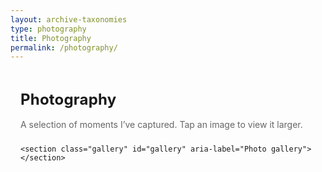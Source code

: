 ```yaml
---
layout: archive-taxonomies
type: photography
title: Photography
permalink: /photography/
---
```


<html lang="en">
<head>
  <meta charset="utf-8" />
  <meta name="viewport" content="width=device-width, initial-scale=1" />
  <title>Photography</title>

  <!-- Use your site CSS if you have one -->
  <link rel="stylesheet" href="style.css">

  <style>
    /* --- Gallery layout --- */
    .photo-page {
      max-width: 1100px;
      margin: 0 auto;
      padding: 2rem 1rem 4rem;
    }
    .photo-title {
      font-size: clamp(1.5rem, 2.5vw, 2rem);
      margin: 0 0 1rem;
      line-height: 1.25;
      letter-spacing: 0.2px;
    }
    .photo-sub {
      color: #666;
      margin-bottom: 1.5rem;
    }

    .gallery {
      display: grid;
      grid-template-columns: repeat(auto-fill, minmax(220px, 1fr));
      gap: 12px;
    }

    .gallery figure {
      position: relative;
      margin: 0;
      overflow: hidden;
      border-radius: 12px;
      box-shadow: 0 2px 10px rgba(0,0,0,.06);
      background: #f6f6f6;
      transition: transform .2s ease;
    }
    .gallery figure:focus-within,
    .gallery figure:hover { transform: translateY(-2px); }

    .gallery img {
      width: 100%;
      height: 100%;
      display: block;
      object-fit: cover;
      aspect-ratio: 4 / 3; /* keeps rows tidy; remove if you want natural aspect */
    }

    /* Caption overlay (shows on hover desktop, always visible on touch) */
    .gallery figcaption {
      position: absolute;
      inset: auto 0 0 0;
      padding: .65rem .75rem;
      font-size: .95rem;
      color: white;
      background: linear-gradient(to top, rgba(0,0,0,.55), rgba(0,0,0,0));
      opacity: 0;
      transition: opacity .2s ease;
      text-shadow: 0 1px 2px rgba(0,0,0,.5);
    }
    .gallery figure:hover figcaption,
    .gallery figure:focus-within figcaption {
      opacity: 1;
    }
    /* On small screens, keep captions visible for accessibility */
    @media (max-width: 640px) {
      .gallery figcaption { opacity: 1; }
    }

    /* --- Lightbox --- */
    .lightbox {
      position: fixed; inset: 0;
      display: none;
      align-items: center; justify-content: center;
      background: rgba(0,0,0,.9);
      z-index: 9999;
    }
    .lightbox[aria-hidden="false"] { display: flex; }
    .lightbox-inner {
      max-width: min(92vw, 1400px);
      max-height: 88vh;
      display: grid;
      grid-template-rows: 1fr auto;
      gap: .5rem;
      width: 100%;
    }
    .lightbox-img-wrap {
      position: relative;
      overflow: hidden;
      border-radius: 14px;
      box-shadow: 0 10px 30px rgba(0,0,0,.35);
      background: #111;
    }
    .lightbox-img {
      display: block;
      max-width: 100%;
      max-height: 100%;
      margin: 0 auto;
    }
    .lightbox-caption {
      color: #ddd;
      font-size: 1rem;
      line-height: 1.4;
      text-align: center;
    }
    .lightbox-close,
    .lightbox-prev,
    .lightbox-next {
      position: absolute;
      top: 12px;
      padding: .55rem .7rem;
      border-radius: 10px;
      background: rgba(0,0,0,.5);
      backdrop-filter: blur(2px);
      color: #fff;
      border: 1px solid rgba(255,255,255,.2);
      cursor: pointer;
      user-select: none;
      line-height: 1;
    }
    .lightbox-close { right: 12px; }
    .lightbox-prev { left: 12px; top: 50%; transform: translateY(-50%); }
    .lightbox-next { right: 12px; top: 50%; transform: translateY(-50%); }
    .lightbox button:hover { background: rgba(255,255,255,.12); }

    /* Reduce motion */
    @media (prefers-reduced-motion: reduce) {
      .gallery figure { transition: none; }
    }
  </style>
</head>
<body>
  <!-- If you have a site-wide navbar, add a link to this page there like:
       <li><a href="photography.html">Photography</a></li> -->

  <main class="photo-page">
    <h1 class="photo-title">Photography</h1>
    <p class="photo-sub">A selection of moments I’ve captured. Tap an image to view it larger.</p>

    <section class="gallery" id="gallery" aria-label="Photo gallery"></section>
  </main>

  <!-- Lightbox -->
  <div class="lightbox" id="lightbox" aria-hidden="true" role="dialog" aria-label="Image viewer">
    <div class="lightbox-inner">
      <div class="lightbox-img-wrap">
        <img id="lightbox-img" class="lightbox-img" alt="">
        <button class="lightbox-close" id="btnClose" aria-label="Close (Esc)">✕</button>
        <button class="lightbox-prev" id="btnPrev" aria-label="Previous (←)">←</button>
        <button class="lightbox-next" id="btnNext" aria-label="Next (→)">→</button>
      </div>
      <div class="lightbox-caption" id="lightbox-cap"></div>
    </div>
  </div>

  <script>

    const PHOTOS = [
      {
        id: "pic1",
        thumb: "{{ '/assets/photos/thumbs/pic1.jpg' | relative_url }}",
        full:  "{{ '/assets/photos/full/pic1.jpeg' | relative_url }}",
        alt: "A sunny day in Geneva",
        caption: "A sunny day in Geneva",
        width: 1600, height: 1200
      },
      {
        id: "pic2",
        thumb: "{{ '/assets/photos/thumbs/pic2.jpg' | relative_url }}",
        full:  "{{ '/assets/photos/full/pic2.jpeg' | relative_url }}",
        alt: "Sunset in Evian-les-Bains",
        caption: "Sunset in Evian-les-Bains",
        width: 1600, height: 1067
      },
            {
        id: "pic3",
        thumb: "{{ '/assets/photos/thumbs/pic3.jpg' | relative_url }}",
        full:  "{{ '/assets/photos/full/pic3.jpeg' | relative_url }}",
        alt: "It's all about shadows.",
        caption: "It's all about shadows.",
        width: 1600, height: 1067
      },
            {
        id: "pic4",
        thumb: "{{ '/assets/photos/thumbs/pic4.jpg' | relative_url }}",
        full:  "{{ '/assets/photos/full/pic4.jpeg' | relative_url }}",
        alt: "Bubbles and sunny Geneva facing Jet-d'eau.",
        caption: "Bubbly Jet d'eau in Geneva",
        width: 1600, height: 1067
      },
            {
        id: "pic5",
        thumb: "{{ '/assets/photos/thumbs/pic5.jpg' | relative_url }}",
        full:  "{{ '/assets/photos/full/pic5.jpeg' | relative_url }}",
        alt: "A white and a black swan",
        caption: "BW Swans in London",
        width: 1600, height: 1067
      },
            {
        id: "pic6",
        thumb: "{{ '/assets/photos/thumbs/pic6.jpg' | relative_url }}",
        full:  "{{ '/assets/photos/full/pic6.jpeg' | relative_url }}",
        alt: "Green roads in Gruyère in front of a mountain",
        caption: "Spring in Gruyère",
        width: 1600, height: 1067
      },
            {
        id: "pic7",
        thumb: "{{ '/assets/photos/thumbs/pic7.jpg' | relative_url }}",
        full:  "{{ '/assets/photos/full/pic7.jpeg' | relative_url }}",
        alt: "Sunset and the lake while some kids playing in the lake.",
        caption: "Shades in Hermance's sunsest.",
        width: 1600, height: 1067
      },
            {
        id: "pic8",
        thumb: "{{ '/assets/photos/thumbs/pic8.jpg' | relative_url }}",
        full:  "{{ '/assets/photos/full/pic8.jpeg' | relative_url }}",
        alt: "A black swan by a lake",
        caption: "The black majesty, London.",
        width: 1600, height: 1067
      },
            {
        id: "pic9",
        thumb: "{{ '/assets/photos/thumbs/pic9.jpg' | relative_url }}",
        full:  "{{ '/assets/photos/full/pic9.jpeg' | relative_url }}",
        alt: "Eiffel tower during the night",
        caption: "Nights in Paris",
        width: 1600, height: 1067
      },
            {
        id: "pic10",
        thumb: "{{ '/assets/photos/thumbs/pic10.jpg' | relative_url }}",
        full:  "{{ '/assets/photos/full/pic10.jpeg' | relative_url }}",
        alt: "A sea shore and people swimming.",
        caption: "Cala by the beach",
        width: 1600, height: 1067
      },
            {
        id: "pic11",
        thumb: "{{ '/assets/photos/thumbs/pic11.jpg' | relative_url }}",
        full:  "{{ '/assets/photos/full/pic11.jpeg' | relative_url }}",
        alt: "A view from a rooftop in Geneva",
        caption: "Geneva from MET",
        width: 1600, height: 1067
      },
            {
        id: "pic12",
        thumb: "{{ '/assets/photos/thumbs/pic12.jpg' | relative_url }}",
        full:  "{{ '/assets/photos/full/pic12.jpeg' | relative_url }}",
        alt: "The gradient of blue in Mallorca",
        caption: "Shades of blue in Cala.",
        width: 1600, height: 1067
      },
            {
        id: "pic13",
        thumb: "{{ '/assets/photos/thumbs/pic13.jpg' | relative_url }}",
        full:  "{{ '/assets/photos/full/pic13.jpeg' | relative_url }}",
        alt: "On top of houses in Naples",
        caption: "Naples, Italy",
        width: 1600, height: 1067
      },
            {
        id: "pic14",
        thumb: "{{ '/assets/photos/thumbs/pic14.jpg' | relative_url }}",
        full:  "{{ '/assets/photos/full/pic14.jpeg' | relative_url }}",
        alt: "A boat on the sea.",
        caption: "Cala, Mallorca",
        width: 1600, height: 1067
      },
            {
        id: "pic15",
        thumb: "{{ '/assets/photos/thumbs/pic15.jpg' | relative_url }}",
        full:  "{{ '/assets/photos/full/pic15.jpeg' | relative_url }}",
        alt: "Boats on the sea",
        caption: "The beautiful Capri, Italy",
        width: 1600, height: 1067
      }
      // Add more here...
    ];

    /* ---------------------------------------------------
       2) Render the gallery
       --------------------------------------------------- */
    const galleryEl = document.getElementById('gallery');

    function makeFigure(photo, index) {
      const fig = document.createElement('figure');
      fig.tabIndex = 0;
      fig.dataset.index = index;

      const img = document.createElement('img');
      img.loading = 'lazy';
      img.alt = photo.alt || "";
      if (photo.width && photo.height) {
        img.width = photo.width;
        img.height = photo.height;
      }
      // Optional responsive srcset: add your own sizes if you export multiple thumbs
      // img.srcset = `${photo.thumb.replace('.jpeg','-800.jpeg')} 800w, ${photo.thumb} 1200w`;
      img.src = photo.thumb;

      const cap = document.createElement('figcaption');
      cap.textContent = photo.caption || "";

      fig.appendChild(img);
      fig.appendChild(cap);

      // Click / keyboard to open lightbox
      fig.addEventListener('click', () => openLightbox(index));
      fig.addEventListener('keypress', (e) => {
        if (e.key === 'Enter' || e.key === ' ') { e.preventDefault(); openLightbox(index); }
      });

      return fig;
    }

    function renderGallery() {
      const frag = document.createDocumentFragment();
      PHOTOS.forEach((p, i) => frag.appendChild(makeFigure(p, i)));
      galleryEl.appendChild(frag);
    }

    /* ---------------------------------------------------
       3) Lightbox logic (vanilla)
       --------------------------------------------------- */
    const lb = document.getElementById('lightbox');
    const lbImg = document.getElementById('lightbox-img');
    const lbCap = document.getElementById('lightbox-cap');
    const btnClose = document.getElementById('btnClose');
    const btnPrev = document.getElementById('btnPrev');
    const btnNext = document.getElementById('btnNext');

    let currentIndex = 0;

    function preloadAround(idx) {
      [idx-1, idx+1].forEach(i => {
        if (i >= 0 && i < PHOTOS.length) {
          const link = document.createElement('link');
          link.rel = 'preload';
          link.as = 'image';
          link.href = PHOTOS[i].full;
          document.head.appendChild(link);
        }
      });
    }

    function openLightbox(index) {
      currentIndex = index;
      const p = PHOTOS[index];
      lbImg.src = p.full;
      lbImg.alt = p.alt || "";
      lbCap.textContent = p.caption || "";
      lb.setAttribute('aria-hidden', 'false');
      document.body.style.overflow = 'hidden';
      preloadAround(index);
    }

    function closeLightbox() {
      lb.setAttribute('aria-hidden', 'true');
      document.body.style.overflow = '';
      // Optional: clear src to save memory on mobile
      // lbImg.removeAttribute('src');
    }

    function show(delta) {
      currentIndex = (currentIndex + delta + PHOTOS.length) % PHOTOS.length;
      const p = PHOTOS[currentIndex];
      lbImg.src = p.full;
      lbImg.alt = p.alt || "";
      lbCap.textContent = p.caption || "";
      preloadAround(currentIndex);
    }

    btnClose.addEventListener('click', closeLightbox);
    btnPrev.addEventListener('click', () => show(-1));
    btnNext.addEventListener('click', () => show(1));
    lb.addEventListener('click', (e) => {
      // Close if clicking outside the image
      if (e.target === lb) closeLightbox();
    });

    document.addEventListener('keydown', (e) => {
      if (lb.getAttribute('aria-hidden') === 'true') return;
      if (e.key === 'Escape') closeLightbox();
      if (e.key === 'ArrowRight') show(1);
      if (e.key === 'ArrowLeft') show(-1);
    });

    renderGallery();
  </script>
</body>
</html>
